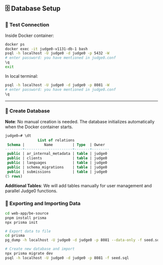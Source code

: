 ## 🗄️ Database Setup

### 🧪 Test Connection

Inside Docker container:

```bash
docker ps
docker exec -it judge0-v1131-db-1 bash
psql -h localhost -U judge0 -d judge0 -p 5432 -W
# enter password: you have mentioned in judge0.conf
\q
exit
```

In local terminal:

```bash
psql -h localhost -U judge0 -d judge0 -p 8081 -W
# enter password: you have mentioned in judge0.conf
\q
```

---

### 📂 Create Database

**Note**: No manual creation is needed. The database initializes automatically when the Docker container starts.

```sql
judge0=# \dt
               List of relations
 Schema |         Name         | Type  | Owner
--------+----------------------+-------+--------
 public | ar_internal_metadata | table | judge0
 public | clients              | table | judge0
 public | languages            | table | judge0
 public | schema_migrations    | table | judge0
 public | submissions          | table | judge0
(5 rows)
```

**Additional Tables**: We will add tables manually for user management and parallel Judge0 functions.

### 📑 Exporting and Importing Data

```bash
cd web-app/be-source
pnpm install prisma
npx prisma init

# Export data to file
cd prisma
pg_dump -h localhost -U judge0 -d judge0 -p 8081 --data-only -f seed.sql

# Create new database and import
npx prisma migrate dev
psql -h localhost -U judge0 -d judge0 -p 8081 -f seed.sql
```

